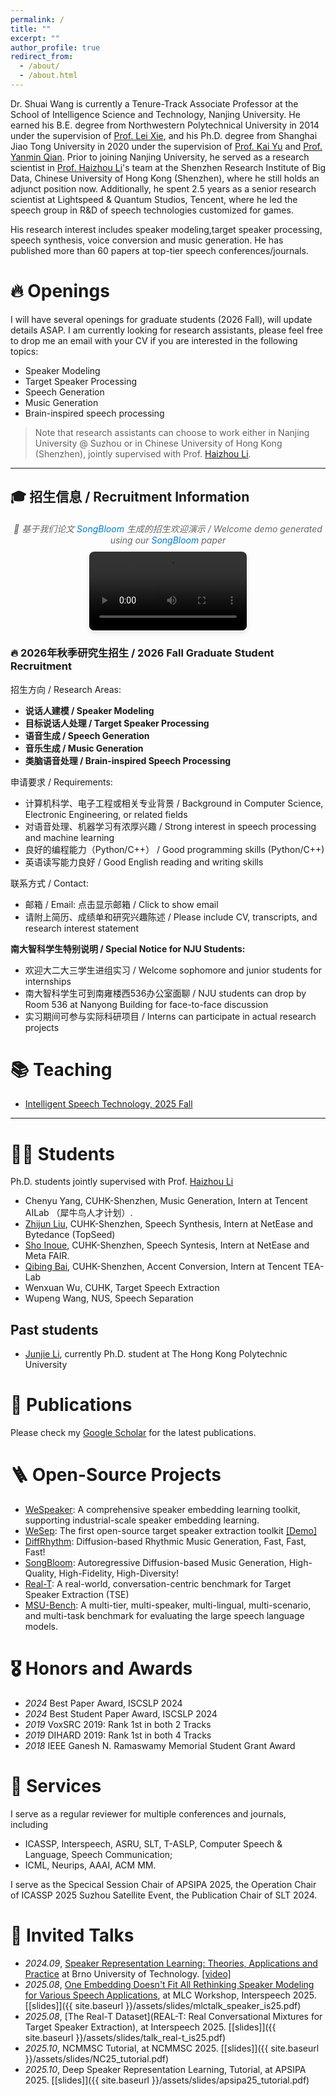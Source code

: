 ```yaml
---
permalink: /
title: ""
excerpt: ""
author_profile: true
redirect_from: 
  - /about/
  - /about.html
---
```


<!-- {% if site.google_scholar_stats_use_cdn %}
{% assign gsDataBaseUrl = "https://cdn.jsdelivr.net/gh/" | append: site.repository | append: "@" %}
{% else %}
{% assign gsDataBaseUrl = "https://raw.githubusercontent.com/" | append: site.repository | append: "/" %}
{% endif %}
{% assign url = gsDataBaseUrl | append: "google-scholar-stats/gs_data_shieldsio.json" %} -->

<span class='anchor' id='about-me'></span>


Dr. Shuai Wang is currently a Tenure-Track Associate Professor at the School of Intelligence Science and Technology, Nanjing University. He earned his B.E. degree from Northwestern Polytechnical University in 2014 under the supervision of [Prof. Lei Xie](http://lxie.npu-aslp.org/), and his Ph.D. degree from Shanghai Jiao Tong University in 2020 under the supervision of [Prof. Kai Yu](https://x-lance.github.io/kaiyu/) and [Prof. Yanmin Qian](https://audiocc.sjtu.edu.cn/en/members/yanmin.qian). Prior to joining Nanjing University, he served as a research scientist in [Prof. Haizhou Li](https://www.colips.org/~eleliha/)'s team at the Shenzhen Research Institute of Big Data, Chinese University of Hong Kong (Shenzhen), where he still holds an adjunct position now. Additionally, he spent 2.5 years as a senior research scientist at Lightspeed & Quantum Studios, Tencent, where he led the speech group in R&D of speech technologies customized for games.

His research interest includes speaker modeling,target speaker processing,  speech synthesis, voice conversion and music generation. He has published more than 60 papers at top-tier speech conferences/journals. 

<!-- <a href='https://scholar.google.com/citations?user=vW1ZaucAAAAJ'><img src="https://img.shields.io/endpoint?url={{ url | url_encode }}&logo=Google%20Scholar&labelColor=f6f6f6&color=9cf&style=flat&label=citations"></a> -->


# 🔥 Openings
I will have several openings for graduate students (2026 Fall), will update details ASAP. I am currently looking for research assistants, please feel free to drop me an email with your CV if you are interested in the following topics:

- Speaker Modeling
- Target Speaker Processing
- Speech Generation
- Music Generation
- Brain-inspired speech processing

> Note that research assistants can choose to work either in Nanjing University @ Suzhou or in Chinese University of Hong Kong (Shenzhen), jointly supervised with Prof. [Haizhou Li](https://www.colips.org/~eleliha/).

---

<span class='anchor' id='-recruitment'></span>

## 🎓 **招生信息 / Recruitment Information**



<!-- Video Section -->
<div class="video-container" style="text-align: center; margin: 20px 0;">
  <p style="font-size: 14px; color: #666; margin-bottom: 10px; font-style: italic;">
    🎵 基于我们论文 <a href="https://arxiv.org/abs/2506.07634" target="_blank" style="color: #007acc; text-decoration: none;">SongBloom</a> 生成的招生欢迎演示 / Welcome demo generated using our <a href="https://arxiv.org/abs/2506.07634" target="_blank" style="color: #007acc; text-decoration: none;">SongBloom</a> paper
  </p>
  <video width="50%" max-width="500px" controls style="border-radius: 8px; box-shadow: 0 4px 8px rgba(0,0,0,0.1);">
    <source src="{{ site.baseurl }}/images/zhike_song.mp4" type="video/mp4">
    Your browser does not support the video tag.
  </video>
</div>

<div class="recruitment-section">

<h3 class="recruitment-title">🔥 2026年秋季研究生招生 / 2026 Fall Graduate Student Recruitment</h3>

<p class="recruitment-subtitle">招生方向 / Research Areas:</p>
<ul class="recruitment-list">
<li><strong>说话人建模 / Speaker Modeling</strong></li>
<li><strong>目标说话人处理 / Target Speaker Processing</strong></li>
<li><strong>语音生成 / Speech Generation</strong></li>
<li><strong>音乐生成 / Music Generation</strong></li>
<li><strong>类脑语音处理 / Brain-inspired Speech Processing</strong></li>
</ul>

<p class="recruitment-subtitle">申请要求 / Requirements:</p>
<ul class="recruitment-list">
<li>计算机科学、电子工程或相关专业背景 / Background in Computer Science, Electronic Engineering, or related fields</li>
<li>对语音处理、机器学习有浓厚兴趣 / Strong interest in speech processing and machine learning</li>
<li>良好的编程能力（Python/C++） / Good programming skills (Python/C++)</li>
<li>英语读写能力良好 / Good English reading and writing skills</li>
</ul>

<p class="recruitment-subtitle">联系方式 / Contact:</p>
<ul class="recruitment-list">
<li>邮箱 / Email: <span id="email-display" class="recruitment-email" style="cursor: pointer;" onclick="showEmail()">点击显示邮箱 / Click to show email</span></li>
<li>请附上简历、成绩单和研究兴趣陈述 / Please include CV, transcripts, and research interest statement</li>
</ul>

<p class="recruitment-subtitle"><strong>南大智科学生特别说明 / Special Notice for NJU Students:</strong></p>
<ul class="recruitment-list">
<li>欢迎大二大三学生进组实习 / Welcome sophomore and junior students for internships</li>
<li class="office-highlight">南大智科学生可到南雍楼西536办公室面聊 / NJU students can drop by Room 536 at Nanyong Building for face-to-face discussion</li>
<li>实习期间可参与实际科研项目 / Interns can participate in actual research projects</li>
</ul>

</div>

<span class='anchor' id='-teaching'></span>

# 📚 Teaching

- [Intelligent Speech Technology, 2025 Fall](/teaching/ist2025/)

---

# 👨‍🎓 Students

Ph.D. students jointly supervised with Prof. [Haizhou Li](https://www.colips.org/~eleliha/)

- Chenyu Yang, CUHK-Shenzhen, Music Generation, Intern at Tencent AILab （犀牛鸟人才计划）.
- [Zhijun Liu](https://zjlww.github.io/), CUHK-Shenzhen, Speech Synthesis, Intern at NetEase and Bytedance (TopSeed)
- [Sho Inoue](https://www.linkedin.com/in/sho-inoue-41646a1a2/), CUHK-Shenzhen, Speech Syntesis, Intern at NetEase and Meta FAIR.
- [Qibing Bai](https://p1ping.github.io/), CUHK-Shenzhen, Accent Conversion, Intern at Tencent TEA-Lab
- Wenxuan Wu, CUHK, Target Speech Extraction
- Wupeng Wang, NUS, Speech Separation

## Past students

- [Junjie Li](https://mrjunjieli.github.io/), currently Ph.D. student at The Hong Kong Polytechnic University



# 📝 Publications 

Please check my [Google Scholar](https://scholar.google.com/citations?user=vW1ZaucAAAAJ) for the latest publications.

# 🪜 Open-Source Projects

- [WeSpeaker](https://github.com/wenet-e2e/wespeaker): A comprehensive speaker embedding learning toolkit, supporting industrial-scale speaker embedding learning.
- [WeSep](https://github.com/wenet-e2e/wesep): The first open-source target speaker extraction toolkit [[Demo]](/research/demos/wesep_demo.html)
- [DiffRhythm](https://github.com/ASLP-lab/DiffRhythm): Diffusion-based Rhythmic Music Generation, Fast, Fast, Fast!
- [SongBloom](https://github.com/Cypress-Yang/SongBloom): Autoregressive Diffusion-based Music Generation, High-Quality, High-Fidelity, High-Diversity!
- [Real-T](https://real-tse.github.io/): A real-world, conversation-centric benchmark for Target Speaker Extraction (TSE)
- [MSU-Bench](https://aslp-lab.github.io/msu-bench.github.io/): A multi-tier, multi-speaker, multi-lingual, multi-scenario, and multi-task benchmark for evaluating the large speech language models.



# 🎖 Honors and Awards
- *2024* Best Paper Award, ISCSLP 2024
- *2024* Best Student Paper Award, ISCSLP 2024
- *2019* VoxSRC 2019:	Rank 1st in both 2 Tracks
- *2019* DIHARD 2019: Rank 1st in both 4 Tracks
- *2018* IEEE Ganesh N. Ramaswamy Memorial Student Grant Award

# 🌅 Services
I serve as a regular reviewer for multiple conferences and journals, including 
- ICASSP, Interspeech, ASRU, SLT, T-ASLP, Computer Speech & Language, Speech Communication; 
- ICML, Neurips, AAAI, ACM MM.

I serve as the Specical Session Chair of APSIPA 2025, the Operation Chair of ICASSP 2025 Suzhou Satellite Event, the Publication Chair of SLT 2024.


# 💬 Invited Talks
- *2024.09*, [Speaker Representation Learning: Theories, Applications and Practice](https://vgs-it.fit.vutbr.cz/2024/09/03/shuai-wang-speaker-representation-learning-theories-applications-and-practiceshuai-wang/) at Brno University of Technology. [\[video\]](https://www.youtube.com/live/FMY5_smgrYY)
- *2025.08*, [One Embedding Doesn't Fit All
Rethinking Speaker Modeling for Various Speech Applications](https://www.nexdata.ai/competition/mlc-slm), at MLC Workshop, Interspeech 2025. [[slides]]({{ site.baseurl }}/assets/slides/mlctalk_speaker_is25.pdf)
- *2025.08*, [The Real-T Dataset](REAL-T: Real Conversational Mixtures for Target Speaker Extraction), at Interspeech 2025. [[slides]]({{ site.baseurl }}/assets/slides/talk_real-t_is25.pdf)
- *2025.10*, NCMMSC Tutorial, at NCMMSC 2025. [[slides]]({{ site.baseurl }}/assets/slides/NC25_tutorial.pdf)
- *2025.10*, Deep Speaker Representation Learning, Tutorial, at APSIPA 2025. [[slides]]({{ site.baseurl }}/assets/slides/apsipa25_tutorial.pdf)

